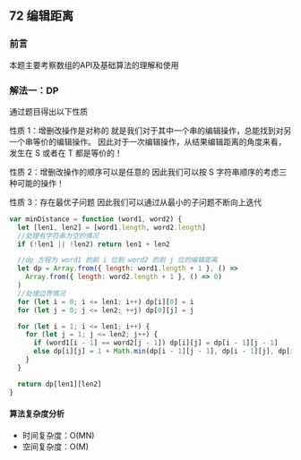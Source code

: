 ## 72 编辑距离

### 前言
本题主要考察数组的API及基础算法的理解和使用


### 解法一：DP
通过题目得出以下性质

性质 1：增删改操作是对称的
就是我们对于其中一个串的编辑操作，总能找到对另一个串等价的编辑操作。
因此对于一次编辑操作，从结果编辑距离的角度来看，发生在 S 或者在 T 都是等价的！

性质 2：增删改操作的顺序可以是任意的
因此我们可以按 S 字符串顺序的考虑三种可能的操作！

性质 3：存在最优子问题
因此我们可以通过从最小的子问题不断向上迭代

```js
var minDistance = function (word1, word2) {
  let [len1, len2] = [word1.length, word2.length]
  //处理有字符串为空的情况
  if (!len1 || !len2) return len1 + len2

  //dp 方程为 word1 的前 i 位到 word2 的前 j 位的编辑距离
  let dp = Array.from({ length: word1.length + 1 }, () =>
    Array.from({ length: word2.length + 1 }, () => 0)
  )
  //处理边界情况
  for (let i = 0; i <= len1; i++) dp[i][0] = i
  for (let j = 0; j <= len2; ++j) dp[0][j] = j

  for (let i = 1; i <= len1; i++) {
    for (let j = 1; j <= len2; j++) {
      if (word1[i - 1] == word2[j - 1]) dp[i][j] = dp[i - 1][j - 1]
      else dp[i][j] = 1 + Math.min(dp[i - 1][j - 1], dp[i - 1][j], dp[i][j - 1])
    }
  }

  return dp[len1][len2]
}
```

#### 算法复杂度分析
- 时间复杂度：O(MN)
- 空间复杂度：O(M) 
&nbsp;
    